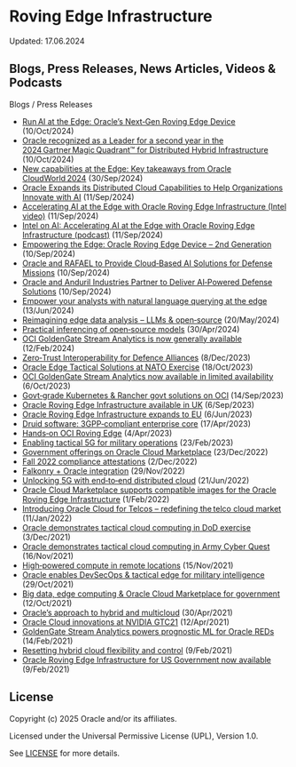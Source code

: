 # Roving Edge Infrastructure

Updated: 17.06.2024

## Blogs, Press Releases, News Articles, Videos & Podcasts

Blogs / Press Releases
- [Run AI at the Edge: Oracle’s Next‑Gen Roving Edge Device](https://blogs.oracle.com/cloud-infrastructure/post/performance-enhancements-next-gen-roving-edge-red) (10/Oct/2024)  
- [Oracle recognized as a Leader for a second year in the 2024 Gartner Magic Quadrant™ for Distributed Hybrid Infrastructure](https://blogs.oracle.com/cloud-infrastructure/post/2024-gartner-mq-distributed-hybrid-infrastructure) (10/Oct/2024)  
- [New capabilities at the Edge: Key takeaways from Oracle CloudWorld 2024](https://blogs.oracle.com/cloud-infrastructure/post/new-capabilities-at-the-edge-key-takeaways-from-oracle-cloudworld-2024) (30/Sep/2024)  
- [Oracle Expands its Distributed Cloud Capabilities to Help Organizations Innovate with AI](https://www.oracle.com/news/announcement/ocw24-oracle-oracle-expands-its-distributed-cloud-capabilities-to-help-organizations-innovate-with-ai-2024-09-11/) (11/Sep/2024)  
- [Accelerating AI at the Edge with Oracle Roving Edge Infrastructure (Intel video)](https://www.youtube.com/watch?v=sd0woibrAVo) (11/Sep/2024)  
- [Intel on AI: Accelerating AI at the Edge with Oracle Roving Edge Infrastructure (podcast)](https://open.spotify.com/episode/3Vga6QbXQC5wcDTRWTtPZL?si=BImzgCq8RUuuaCfea9vQcA) (11/Sep/2024)  
- [Empowering the Edge: Oracle Roving Edge Device – 2nd Generation](https://blogs.oracle.com/cloud-infrastructure/post/empowering-edge-oracle-roving-edge-device-2nd-gen) (10/Sep/2024)  
- [Oracle and RAFAEL to Provide Cloud‑Based AI Solutions for Defense Missions](https://www.prnewswire.com/news-releases/oracle-and-rafael-to-provide-cloud-based-ai-solutions-for-defense-missions-302242995.html) (10/Sep/2024)  
- [Oracle and Anduril Industries Partner to Deliver AI‑Powered Defense Solutions](https://www.prnewswire.com/news-releases/oracle-and-anduril-industries-partner-to-deliver-ai-powered-defense-solutions-from-the-datacenter-to-the-tactical-edge-302242992.html) (10/Sep/2024)  
- [Empower your analysts with natural language querying at the edge](https://blogs.oracle.com/developers/post/empower-your-analysts-with-natural-language-querying-at-the-edge) (13/Jun/2024)  
- [Reimagining edge data analysis – LLMs & open‑source](https://blogs.oracle.com/cloud-infrastructure/post/reimagining-edge-data-analysis-llms-opensource) (20/May/2024)  
- [Practical inferencing of open‑source models](https://blogs.oracle.com/cloud-infrastructure/post/practical-inferencing-open-source-models) (30/Apr/2024)  
- [OCI GoldenGate Stream Analytics is now generally available](https://blogs.oracle.com/dataintegration/post/oci-goldengate-stream-analytics-is-now-generally-available) (12/Feb/2024)  
- [Zero‑Trust Interoperability for Defence Alliances](https://blogs.oracle.com/cloud-infrastructure/post/zerotrust-interoperability-defence-alliances) (8/Dec/2023)  
- [Oracle Edge Tactical Solutions at NATO Exercise](https://blogs.oracle.com/cloud-infrastructure/post/oracle-edge-tactical-solutions-nato-exercise) (18/Oct/2023)  
- [OCI GoldenGate Stream Analytics now available in limited availability](https://blogs.oracle.com/dataintegration/post/oci-goldengate-stream-analytics-now-available-in-limited-availability) (6/Oct/2023)  
- [Govt‑grade Kubernetes & Rancher govt solutions on OCI](https://blogs.oracle.com/cloud-infrastructure/post/govt-grade-kubernetes-rancher-govt-solutions-oci) (14/Sep/2023)  
- [Oracle Roving Edge Infrastructure available in UK](https://blogs.oracle.com/cloud-infrastructure/post/oracle-roving-edge-infrastructure-available-uk) (6/Sep/2023)  
- [Oracle Roving Edge Infrastructure expands to EU](https://blogs.oracle.com/cloud-infrastructure/post/oracle-roving-edge-infrastructure-expands-to-eu) (6/Jun/2023)  
- [Druid software: 3GPP‑compliant enterprise core](https://blogs.oracle.com/cloud-infrastructure/post/druid-software-3gpp-compliant-enterprise-core) (17/Apr/2023)  
- [Hands‑on OCI Roving Edge](https://blogs.oracle.com/cloud-infrastructure/post/hands-on-oci-roving-edge) (4/Apr/2023)  
- [Enabling tactical 5G for military operations](https://blogs.oracle.com/cloud-infrastructure/post/enabling-tactical-5g-for-military-operations) (23/Feb/2023)  
- [Government offerings on Oracle Cloud Marketplace](https://blogs.oracle.com/cloud-infrastructure/post/government-offerings-oracle-cloud-marketplace) (23/Dec/2022)  
- [Fall 2022 compliance attestations](https://blogs.oracle.com/cloud-infrastructure/post/fall-2022-compliance-attestations) (2/Dec/2022)  
- [Falkonry + Oracle integration](https://blogs.oracle.com/cloud-infrastructure/post/falkonry-oracle) (29/Nov/2022)  
- [Unlocking 5G with end‑to‑end distributed cloud](https://blogs.oracle.com/cloud-infrastructure/post/unlocking-5g-with-end-to-end-distributed-cloud) (21/Jun/2022)  
- [Oracle Cloud Marketplace supports compatible images for the Oracle Roving Edge Infrastructure](https://blogs.oracle.com/cloud-infrastructure/post/oracle-cloud-marketplace-supports-compatible-images-for-the-oracle-roving-edge-infrastructure) (1/Feb/2022)  
- [Introducing Oracle Cloud for Telcos – redefining the telco cloud market](https://blogs.oracle.com/cloud-infrastructure/post/introducing-oracle-cloud-for-telcos-redefining-the-telco-cloud-market) (11/Jan/2022)  
- [Oracle demonstrates tactical cloud computing in DoD exercise](https://blogs.oracle.com/government-education/post/oracle-successfully-demonstrates-tactical-cloud-computing-in-key-dod-exercise) (3/Dec/2021)  
- [Oracle demonstrates tactical cloud computing in Army Cyber Quest](https://blogs.oracle.com/government-education/post/oracle-successfully-demonstrates-tactical-cloud-computing-in-key-dod-exercise-army-cyber-quest) (16/Nov/2021)  
- [High‑powered compute in remote locations](https://blogs.oracle.com/cloud-infrastructure/post/high-powered-compute-in-the-most-remote-places-in-the-world) (15/Nov/2021)  
- [Oracle enables DevSecOps & tactical edge for military intelligence](https://blogs.oracle.com/government-education/post/oracle-cracks-the-code-to-deliver-devsecops-and-tactical-edge-devices-to-military-intelligence) (29/Oct/2021)  
- [Big data, edge computing & Oracle Cloud Marketplace for government](https://blogs.oracle.com/cloud-infrastructure/post/big-data-analytics-edge-computing-and-more-new-oracle-cloud-marketplace-solutions-for-government) (12/Oct/2021)  
- [Oracle’s approach to hybrid and multicloud](https://blogs.oracle.com/cloud-infrastructure/post/oracles-distinct-approach-on-hybrid-and-multicloud) (30/Apr/2021)  
- [Oracle Cloud innovations at NVIDIA GTC21](https://blogs.oracle.com/cloud-infrastructure/post/oracle-cloud-delivers-innovations-at-nvidias-gtc21) (12/Apr/2021)  
- [GoldenGate Stream Analytics powers prognostic ML for Oracle REDs](https://blogs.oracle.com/dataintegration/post/goldengate-stream-analytics-powers-oracle-reds-for-prognostic-ml-solutions) (14/Feb/2021)  
- [Resetting hybrid cloud flexibility and control](https://blogs.oracle.com/cloud-infrastructure/post/resetting-the-boundaries-of-hybrid-cloud-flexibility-and-control) (9/Feb/2021)  
- [Oracle Roving Edge Infrastructure for US Government now available](https://blogs.oracle.com/cloud-infrastructure/post/announcing-availability-of-the-oracle-roving-edge-infrastructure-for-us-government-customers) (9/Feb/2021)  


## License

Copyright (c) 2025 Oracle and/or its affiliates.

Licensed under the Universal Permissive License (UPL), Version 1.0.

See [LICENSE](https://github.com/oracle-devrel/technology-engineering/blob/main/LICENSE) for more details.
